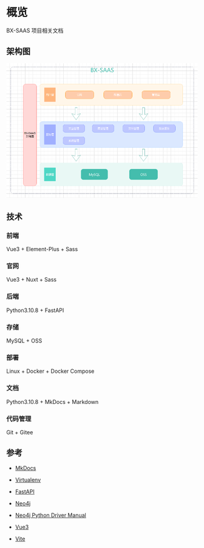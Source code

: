 # 概览

BX-SAAS 项目相关文档

## 架构图
![bx](./asset/bx-saas.png)

## 技术

### 前端
Vue3 + Element-Plus + Sass

### 官网
Vue3 + Nuxt + Sass

### 后端
Python3.10.8 + FastAPI

### 存储
MySQL + OSS

### 部署
Linux + Docker + Docker Compose

### 文档
Python3.10.8 + MkDocs + Markdown

### 代码管理
Git + Gitee

## 参考
+ [MkDocs](https://www.mkdocs.org/)
+ [Virtualenv](https://virtualenv.pypa.io/en/latest/index.html)
+ [FastAPI](https://fastapi.tiangolo.com/zh/)
+ [Neo4j](https://neo4j.com/)
+ [Neo4j Python Driver Manual](https://neo4j.com/docs/python-manual/current/)

+ [Vue3](https://cn.vuejs.org/)
+ [Vite](https://cn.vitejs.dev/)
